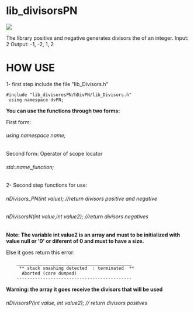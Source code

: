 # lib_divisorsPN

![](https://github.com/Leumim2020/lib_divisorsPN/blob/main/image/lg.png)

The library positive and negative generates divisors the of an integer.
Input: 2
Output: -1, -2, 1, 2

# HOW USE

1- first step include the file "lib_Divisors.h"

    #include "lib_divisoresPN/hDivPN/lib_Divisors.h"
     using namespace dvPN;
    
**You can use the functions through two forms:**

 First form: 
 
 ###### using namespace name;
 
 Second form: Operator of scope locator 
 
 ###### std::name_function; 
    
2- Second step functions for use:

###### nDivisors_PN(int value); //return divisors positive and negative

###### nDivisorsN(int value,int value2); //return divisors negatives

 **Note: The variable int value2 is an array and must to be initialized with value null or '0' or diferent of 0 and must to have a size.**
       
  Else it goes return this error:  
  
        ____________________________________________
         ** stack smashing detected  : terminated  **                      
          Aborted (core dumped)   
        --------------------------------------------
  **Warning: the array it goes receive the divisors that will be used**
  
 ###### nDivisorsP(int value, int value2); // return divisors positves

       
      



